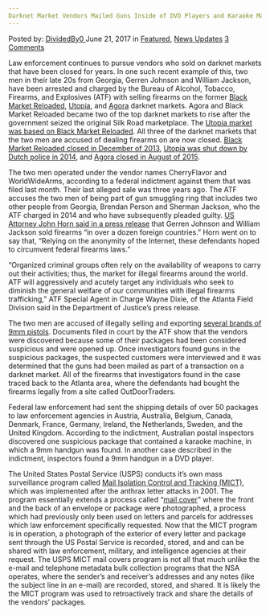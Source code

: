 ```yaml
---
Darknet Market Vendors Mailed Guns Inside of DVD Players and Karaoke Machines
---
```

<article class="post-listing post-20776 post type-post status-publish format-standard has-post-thumbnail hentry category-deepdot-news category-news-updates">
    <div class="post-inner">
        <span>Posted by: <a href="https://www.deepdotweb.com/author/dividedby0/" title="">DividedBy0 </a></span>
    <span>June 21, 2017</span>
    <span>in <a href="https://www.deepdotweb.com/category/deepdot-news/" rel="category tag">Featured</a>, <a href="https://www.deepdotweb.com/category/news-updates/" rel="category tag">News Updates</a></span>
    <span><a href="https://www.deepdotweb.com/2017/06/21/darknet-market-vendors-mailed-guns-inside/#comments">3 Comments</a></span>
    </p>
    <div class="clear"></div>
    <div class="entry">
    <p>Law enforcement continues to pursue vendors who sold on darknet markets that have been closed for years. In one such recent example of this, two men in their late 20s from Georgia, Gerren Johnson and William Jackson, have been arrested and charged by the Bureau of Alcohol, Tobacco, Firearms, and Explosives (ATF) with selling firearms on the former <a href="https://www.deepdotweb.com/marketplace-directory/listing/black-market-reloaded-bmr/">Black Market Reloaded</a>, <a href="https://www.deepdotweb.com/marketplace-directory/listing/utopia-marketplace/">Utopia</a>, and <a href="https://www.deepdotweb.com/marketplace-directory/listing/agora-market">Agora</a> darknet markets. Agora and Black Market Reloaded became two of the top darknet markets to rise after the government seized the original Silk Road marketplace. The <a href="http://www.deepdotweb.com/2013/12/31/new-bmr-based-market-utopia-market/">Utopia market was based on Black Market Reloaded</a>. All three of the darknet markets that the two men are accused of dealing firearms on are now closed. <a href="https://www.deepdotweb.com/2013/12/06/bmr-hacked-around-200000-stolen/">Black Market Reloaded closed in December of 2013</a>, <a href="https://www.deepdotweb.com/2014/02/11/utopia-marketplace-seized-by-dutch-police/">Utopia was shut down by Dutch police in 2014</a>, and <a href="https://www.deepdotweb.com/2015/08/26/agora-market-to-pause-operations-finish-your-orders-and-withdraw-money/">Agora closed in August of 2015</a>.</p>
    <p>The two men operated under the vendor names CherryFlavor and WorldWideArms, according to a federal indictment against them that was filed last month. Their last alleged sale was three years ago. The ATF accuses the two men of being part of gun smuggling ring that includes two other people from Georgia, Brendan Person and Sherman Jackson, who the ATF charged in 2014 and who have subsequently pleaded guilty. <a href="https://www.justice.gov/usao-ndga/pr/gun-traffickers-arrested-allegedly-using-dark-web-export-guns-across-world">US Attorney John Horn said in a press release</a> that Gerren Johnson and William Jackson sold firearms “in over a dozen foreign countries.” Horn went on to say that, “Relying on the anonymity of the Internet, these defendants hoped to circumvent federal firearms laws.”</p>
    <p>“Organized criminal groups often rely on the availability of weapons to carry out their activities; thus, the market for illegal firearms around the world. ATF will aggressively and acutely target any individuals who seek to diminish the general welfare of our communities with illegal firearms trafficking,” ATF Special Agent in Charge Wayne Dixie, of the Atlanta Field Division said in the Department of Justice&#8217;s press release.</p>
    <p>The two men are accused of illegally selling and exporting <a href="https://motherboard.vice.com/en_us/article/alleged-dark-web-gun-runners-smuggled-weapons-in-dvd-players-karaoke-machines">several brands of 9mm pistols</a>. Documents filed in court by the ATF show that the vendors were discovered because some of their packages had been considered suspicious and were opened up. Once investigators found guns in the suspicious packages, the suspected customers were interviewed and it was determined that the guns had been mailed as part of a transaction on a darknet market. All of the firearms that investigators found in the case traced back to the Atlanta area, where the defendants had bought the firearms legally from a site called OutDoorTraders.</p>
    <p>Federal law enforcement had sent the shipping details of over 50 packages to law enforcement agencies in Austria, Australia, Belgium, Canada, Denmark, France, Germany, Ireland, the Netherlands, Sweden, and the United Kingdom. According to the indictment, Australian postal inspectors discovered one suspicious package that contained a karaoke machine, in which a 9mm handgun was found. In another case described in the indictment, inspectors found a 9mm handgun in a DVD player.</p>
    <p>The United States Postal Service (USPS) conducts it&#8217;s own mass surveillance program called <a href="https://en.wikipedia.org/wiki/Mail_Isolation_Control_and_Tracking">Mail Isolation Control and Tracking (MICT)</a>, which was implemented after the anthrax letter attacks in 2001. The program essentially extends a process called “<a href="https://en.wikipedia.org/wiki/Mail_cover">mail cover</a>” where the front and the back of an envelope or package were photographed, a process which had previously only been used on letters and parcels for addresses which law enforcement specifically requested. Now that the MICT program is in operation, a photograph of the exterior of every letter and package sent through the US Postal Service is recorded, stored, and and can be shared with law enforcement, military, and intelligence agencies at their request. The USPS MICT mail covers program is not all that much unlike the e-mail and telephone metadata bulk collection programs that the NSA operates, where the sender&#8217;s and receiver&#8217;s addresses and any notes (like the subject line in an e-mail) are recorded, stored, and shared. It is likely the the MICT program was used to retroactively track and share the details of the vendors&#8217; packages.</p>
    </div>
    <span style="display:none" class="updated">2017-06-21</span>
    <div style="display:none" class="vcard author" itemprop="author" itemscope itemtype="http://schema.org/Person"><strong class="fn" itemprop="name"><a href="https://www.deepdotweb.com/author/dividedby0/" title="Posts by DividedBy0" rel="author">DividedBy0</a></strong></div>
    </div>
</article>

